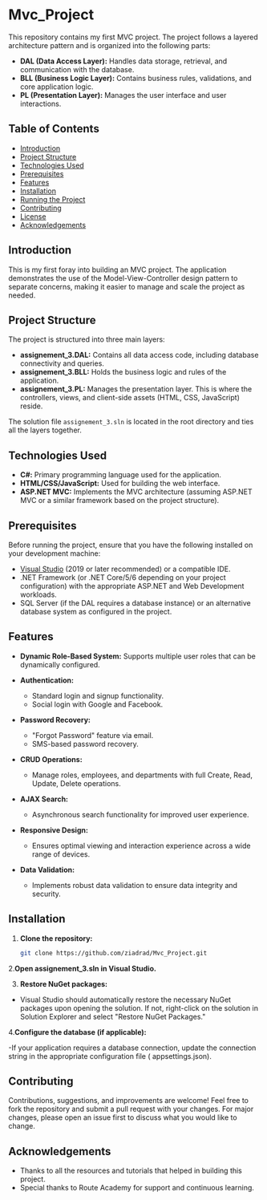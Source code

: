 # Mvc_Project

This repository contains my first MVC project. The project follows a layered architecture pattern and is organized into the following parts:

- **DAL (Data Access Layer):** Handles data storage, retrieval, and communication with the database.
- **BLL (Business Logic Layer):** Contains business rules, validations, and core application logic.
- **PL (Presentation Layer):** Manages the user interface and user interactions.

## Table of Contents

- [Introduction](#introduction)
- [Project Structure](#project-structure)
- [Technologies Used](#technologies-used)
- [Prerequisites](#prerequisites)
- [Features](#Features)
- [Installation](#installation)
- [Running the Project](#running-the-project)
- [Contributing](#contributing)
- [License](#license)
- [Acknowledgements](#acknowledgements)

## Introduction

This is my first foray into building an MVC project. The application demonstrates the use of the Model-View-Controller design pattern to separate concerns, making it easier to manage and scale the project as needed.

## Project Structure

The project is structured into three main layers:

- **assignement_3.DAL:** Contains all data access code, including database connectivity and queries.
- **assignement_3.BLL:** Holds the business logic and rules of the application.
- **assignement_3.PL:** Manages the presentation layer. This is where the controllers, views, and client-side assets (HTML, CSS, JavaScript) reside.

The solution file `assignement_3.sln` is located in the root directory and ties all the layers together.

## Technologies Used

- **C#:** Primary programming language used for the application.
- **HTML/CSS/JavaScript:** Used for building the web interface.
- **ASP.NET MVC:** Implements the MVC architecture (assuming ASP.NET MVC or a similar framework based on the project structure).

## Prerequisites

Before running the project, ensure that you have the following installed on your development machine:

- [Visual Studio](https://visualstudio.microsoft.com/) (2019 or later recommended) or a compatible IDE.
- .NET Framework (or .NET Core/5/6 depending on your project configuration) with the appropriate ASP.NET and Web Development workloads.
- SQL Server (if the DAL requires a database instance) or an alternative database system as configured in the project.

## Features

- **Dynamic Role-Based System:** Supports multiple user roles that can be dynamically configured.
- **Authentication:** 
  - Standard login and signup functionality.
  - Social login with Google and Facebook.
- **Password Recovery:** 
  - "Forgot Password" feature via email.
  - SMS-based password recovery.
- **CRUD Operations:** 
  - Manage roles, employees, and departments with full Create, Read, Update, Delete operations.
- **AJAX Search:** 
  - Asynchronous search functionality for improved user experience.
- **Responsive Design:** 
  - Ensures optimal viewing and interaction experience across a wide range of devices.

- **Data Validation:** 
  - Implements robust data validation to ensure data integrity and security.




## Installation

1. **Clone the repository:**

   ```bash
   git clone https://github.com/ziadrad/Mvc_Project.git


2.**Open assignement_3.sln in Visual Studio.**

3. **Restore NuGet packages:**

- Visual Studio should automatically restore the necessary NuGet packages upon opening the solution. If not, right-click on the solution in Solution Explorer and select "Restore NuGet Packages."

4.**Configure the database (if applicable):**

-If your application requires a database connection, update the connection string in the appropriate configuration file ( appsettings.json).

## Contributing

Contributions, suggestions, and improvements are welcome! Feel free to fork the repository and submit a pull request with your changes. For major changes, please open an issue first to discuss what you would like to change.



## Acknowledgements

- Thanks to all the resources and tutorials that helped in building this project.
- Special thanks to Route Academy for support and continuous learning.
